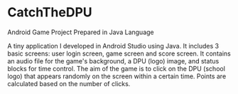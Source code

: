 # CatchTheDPU
Android Game Project Prepared in Java Language

A tiny application I developed in Android Studio using Java.
It includes 3 basic screens: user login screen, game screen and score screen. 
It contains an audio file for the game's background, a DPU (logo) image, and status blocks for time control.
The aim of the game is to click on the DPU (school logo) that appears randomly on the screen within a certain time. 
Points are calculated based on the number of clicks.
